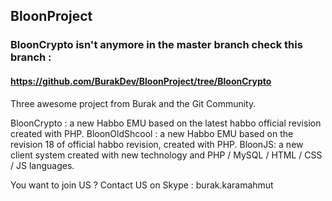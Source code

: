 ## BloonProject


### BloonCrypto isn't anymore in the master branch check this branch :
#### https://github.com/BurakDev/BloonProject/tree/BloonCrypto
Three awesome project from Burak and the Git Community.

BloonCrypto : a new Habbo EMU based on the latest habbo official revision created with PHP.
BloonOldShcool : a new Habbo EMU based on the revision 18 of official habbo revision, created with PHP.
BloonJS: a new client system created with new technology and PHP / MySQL / HTML / CSS / JS languages.

You want to join US ? Contact US on Skype : burak.karamahmut

